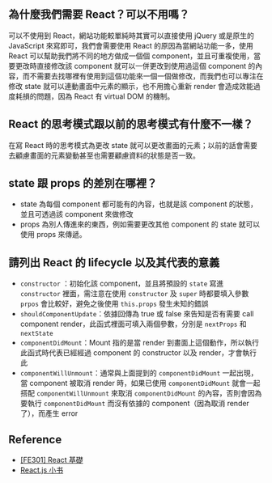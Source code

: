 ## 為什麼我們需要 React？可以不用嗎？
可以不使用到 React，網站功能較單純時其實可以直接使用 jQuery 或是原生的 JavaScript 來寫即可，我們會需要使用 React 的原因為當網站功能一多，使用 React 可以幫助我們將不同的地方做成一個個 component，並且可重複使用，當要更改時直接修改該 component 就可以一併更改到使用過這個 component 的內容，而不需要去找哪裡有使用到這個功能來一個一個做修改，而我們也可以專注在修改 state 就可以連動畫面中元素的顯示，也不用擔心重新 render 會造成效能過度耗損的問題，因為 React 有 virtual DOM 的機制。

## React 的思考模式跟以前的思考模式有什麼不一樣？
在寫 React 時的思考模式為更改 state 就可以更改畫面的元素；以前的話會需要去顧慮畫面的元素變動甚至也需要顧慮資料的狀態是否一致。

## state 跟 props 的差別在哪裡？
- state 為每個 component 都可能有的內容，也就是該 component 的狀態，並且可透過該 component 來做修改
- props 為別人傳進來的東西，例如需要更改其他 component 的 state 就可以使用 props 來傳遞。

## 請列出 React 的 lifecycle 以及其代表的意義
- ```constructor``` ：初始化該 component，並且將預設的 ```state``` 寫進 ```constructor``` 裡面，需注意在使用 ```constructor``` 及 ```super``` 時都要填入參數 ```prpos``` 會比較好，避免之後使用 ```this.props``` 發生未知的錯誤
- ```shouldComponentUpdate```：依據回傳為 true 或 false 來告知是否有需要 call component  render，此函式裡面可填入兩個參數，分別是 ```nextProps``` 和 ```nextState```
- ```componentDidMount```：Mount 指的是當 render 到畫面上這個動作，所以執行此函式時代表已經經過 component 的 constructor 以及 render，才會執行此
- ```componentWillUnmount```：通常與上面提到的 ```componentDidMount``` 一起出現，當 component 被取消 render 時，如果已使用 ```componentDidMount``` 就會一起搭配 ```componentWillUnmount``` 來取消 ```componentDidMount``` 的內容，否則會因為要執行 ```componentDidMount``` 而沒有依據的 component（因為取消 render 了），而產生 error

## Reference
- [[FE301] React 基礎](https://www.lidemy.com/courses/enrolled/390626)
- [React.js 小书](http://huziketang.mangojuice.top/books/react/)
